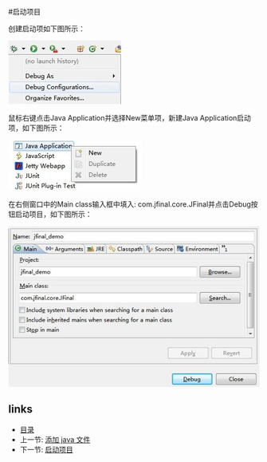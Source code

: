 #启动项目

创建启动项如下图所示：

  ![](images/1.5.1.png?raw=true)

鼠标右键点击Java Application并选择New菜单项，新建Java Application启动项，如下图所示：
   
  ![](images/1.5.2.jpg?raw=true)

在右侧窗口中的Main class输入框中填入: com.jfinal.core.JFinal并点击Debug按钮启动项目，如下图所示：
  
  ![](images/1.5.3.jpg?raw=true)
   
## links
   * [目录](<preface.md>)
   * 上一节: [添加 java 文件](<1.4.md>)
   * 下一节: [启动项目](<1.5.md>)

